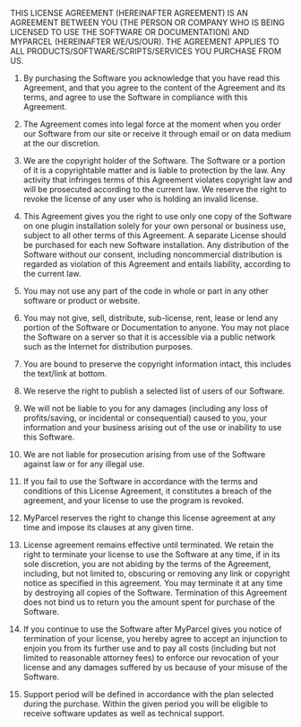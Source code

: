 THIS LICENSE AGREEMENT (HEREINAFTER AGREEMENT) IS AN AGREEMENT BETWEEN YOU (THE
PERSON OR COMPANY WHO IS BEING LICENSED TO USE THE SOFTWARE OR DOCUMENTATION)
AND MYPARCEL (HEREINAFTER WE/US/OUR). THE AGREEMENT APPLIES TO ALL
PRODUCTS/SOFTWARE/SCRIPTS/SERVICES YOU PURCHASE FROM US.

1. By purchasing the Software you acknowledge that you have read this Agreement,
   and that you agree to the content of the Agreement and its terms, and agree
   to use the Software in compliance with this Agreement.

2. The Agreement comes into legal force at the moment when you order our
   Software from our site or receive it through email or on data medium at the
   our discretion.

3. We are the copyright holder of the Software. The Software or a portion of it
   is a copyrightable matter and is liable to protection by the law. Any
   activity that infringes terms of this Agreement violates copyright law and
   will be prosecuted according to the current law. We reserve the right to
   revoke the license of any user who is holding an invalid license.

4. This Agreement gives you the right to use only one copy of the Software on
   one plugin installation solely for your own personal or business use,
   subject to all other terms of this Agreement. A separate License should be
   purchased for each new Software installation. Any distribution of the Software
   without our consent, including noncommercial distribution is regarded as
   violation of this Agreement and entails liability, according to the current law.

5. You may not use any part of the code in whole or part in any other software
   or product or website.

6. You may not give, sell, distribute, sub-license, rent, lease or lend any
   portion of the Software or Documentation to anyone. You may not place the
   Software on a server so that it is accessible via a public network such as
   the Internet for distribution purposes.

7. You are bound to preserve the copyright information intact, this includes the
   text/link at bottom.

8. We reserve the right to publish a selected list of users of our Software.

9. We will not be liable to you for any damages (including any loss of
   profits/saving, or incidental or consequential) caused to you, your
   information and your business arising out of the use or inability to use
   this Software.

10. We are not liable for prosecution arising from use of the Software against
    law or for any illegal use.

11. If you fail to use the Software in accordance with the terms and conditions
    of this License Agreement, it constitutes a breach of the agreement, and
    your license to use the program is revoked.

12. MyParcel reserves the right to change this license agreement at any
    time and impose its clauses at any given time.

13. License agreement remains effective until terminated. We retain the right to
    terminate your license to use the Software at any time, if in its sole
    discretion, you are not abiding by the terms of the Agreement, including,
    but not limited to, obscuring or removing any link or copyright notice as
    specified in this agreement. You may terminate it at any time by destroying
    all copies of the Software. Termination of this Agreement does not bind us
    to return you the amount spent for purchase of the Software.

14. If you continue to use the Software after MyParcel gives you notice
    of termination of your license, you hereby agree to accept an injunction to
    enjoin you from its further use and to pay all costs (including but not
    limited to reasonable attorney fees) to enforce our revocation of your
    license and any damages suffered by us because of your misuse of
    the Software.

15. Support period will be defined in accordance with the plan selected during
    the purchase. Within the given period you will be eligible to receive software
    updates as well as technical support.

